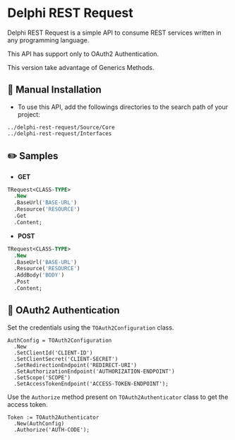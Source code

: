 # Delphi REST Request

Delphi REST Request is a simple API to consume REST services written in any programming language. 

This API has support only to OAuth2 Authentication.

This version take advantage of Generics Methods.

## :wrench: Manual Installation

* To use this API, add the followings directories to the search path of your project:

```
../delphi-rest-request/Source/Core
../delphi-rest-request/Interfaces
```


## :pencil2: Samples

* **GET**

```pascal
TRequest<CLASS-TYPE>
  .New
  .BaseUrl('BASE-URL')
  .Resource('RESOURCE')
  .Get
  .Content;
```

* **POST**

```pascal
TRequest<CLASS-TYPE>
  .New
  .BaseUrl('BASE-URL')
  .Resource('RESOURCE')
  .AddBody('BODY')
  .Post
  .Content;
```

## :key: OAuth2 Authentication

Set the credentials using the ```TOAuth2Configuration``` class. 

```
AuthConfig = TOAuth2Configuration
  .New
  .SetClientId('CLIENT-ID')
  .SetClientSecret('CLIENT-SECRET')
  .SetRedirectionEndpoint('REDIRECT-URI')
  .SetAuthorizationEndpoint('AUTHORIZATION-ENDPOINT')
  .SetScope('SCOPE')
  .SetAccessTokenEndpoint('ACCESS-TOKEN-ENDPOINT');
```

Use the ```Authorize``` method present on ```TOAuth2Authenticator``` class to get the access token.

```
Token := TOAuth2Authenticator
  .New(AuthConfig)
  .Authorize('AUTH-CODE');
```

